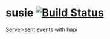 # susie [![Build Status](https://travis-ci.org/mtharrison/susie.svg)](https://travis-ci.org/mtharrison/susie)
Server-sent events with hapi

